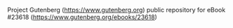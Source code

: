 Project Gutenberg (https://www.gutenberg.org) public repository for eBook #23618 (https://www.gutenberg.org/ebooks/23618)
